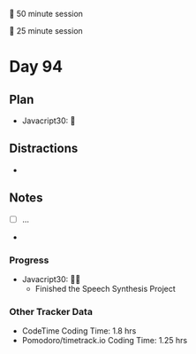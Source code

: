 🍒 50 minute session

🍅 25 minute session

# Day 94

## Plan

-   Javacript30: 🍒

## Distractions

-

## Notes

-   [ ] ...

-

### Progress

-   Javacript30: 🍒🍅
    -   Finished the Speech Synthesis Project

### Other Tracker Data

-   CodeTime Coding Time: 1.8 hrs
-   Pomodoro/timetrack.io Coding Time: 1.25 hrs
